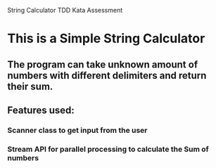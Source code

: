 String Calculator TDD Kata Assessment
 
# This is a Simple String Calculator
 
## The program can take unknown amount of numbers with different delimiters and return their sum.

## Features used:
### Scanner class to get input from the user
### Stream API for parallel processing to calculate the Sum of numbers 